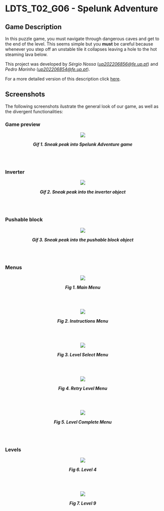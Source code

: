 ﻿# LDTS_T02_G06 - Spelunk Adventure
## Game Description
In this puzzle game, you must navigate through dangerous caves and get to the end of the level. This seems simple but you **must** be careful because whenever you step off an unstable tile it collapses leaving a hole to the hot steaming lava below.

This project was developed by _Sérgio Nossa_ (*up202206856@fe.up.pt*) and _Pedro Marinho_ (*up202206854@fe.up.pt*).


For a more detailed version of this description click [here](docs/README.md).


## Screenshots  
  
The following screenshots ilustrate the general look of our game, as well as the divergent functionalities:  
### Game preview
<p align="center" justify="center">  
  <img src="docs/gifs/preview.gif"/>  
</p>  
<p align="center">  
  <b><i>Gif 1. Sneak peak into Spelunk Adventure game</i></b>  
</p>  
<br>  
<br />

### Inverter
<p align="center" justify="center">  
  <img src="docs/gifs/inverter.gif"/>  
</p>  
<p align="center">  
  <b><i>Gif 2. Sneak peak into the inverter object</i></b>  
</p>  
<br>  
<br />

### Pushable block

<p align="center" justify="center">  
  <img src="docs/gifs/pushableBlock.gif"/>  
</p>  
<p align="center">  
  <b><i>Gif 3. Sneak peak into the pushable block object</i></b>  
</p>  
<br>  
<br />

### Menus  
  
<p align="center" justify="center">  
  <img src="docs/images/screenshots/mainMenu.png"/>  
</p>  
<p align="center">  
  <b><i>Fig 1. Main Menu </i></b>  
</p>    
  
<br>  
<br />

<p align="center" justify="center">  
  <img src="docs/images/screenshots/instructionsMenu.png"/>  
</p>  
<p align="center">  
  <b><i>Fig 2. Instructions Menu </i></b>    
</p>    
  
<br>  
<br />

<p align="center" justify="center">  
  <img src="docs/images/screenshots/levelsMenu.png"/>  
</p>  
<p align="center">  
  <b><i>Fig 3. Level Select Menu </i></b>  
</p>    
  
<br>  
<br />

<p align="center" justify="center">  
  <img src="docs/images/screenshots/retryMenu.png"/>  
</p>  
<p align="center">  
  <b><i>Fig 4. Retry Level Menu </i></b>  
</p>    
  
<br>  
<br />

<p align="center" justify="center">  
  <img src="docs/images/screenshots/levelCompleteMenu.png"/>  
</p>  
<p align="center">  
  <b><i>Fig 5. Level Complete Menu </i></b>  
</p>    
  
<br>  
<br />

### Levels
<p align="center" justify="center">  
  <img src="docs/images/screenshots/level4.png"/>  
</p>  
<p align="center">  
  <b><i>Fig 6. Level 4 </i></b>  
</p>    
  
<br>  
<br />

<p align="center" justify="center">  
  <img src="docs/images/screenshots/level9.png"/>  
</p>  
<p align="center">  
  <b><i>Fig 7. Level 9 </i></b>  
</p>    
  
<br>  
<br />





